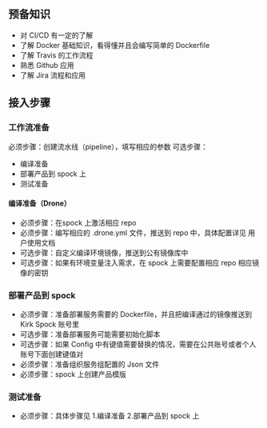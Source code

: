 ## 预备知识

 - 对 CI/CD 有一定的了解
 - 了解 Docker 基础知识，看得懂并且会编写简单的 Dockerfile
 - 了解 Travis 的工作流程
 - 熟悉 Github 应用
 - 了解 Jira 流程和应用

## 接入步骤
### 工作流准备

必须步骤：创建流水线（pipeline），填写相应的参数
可选步骤：
 - 编译准备
 - 部署产品到 spock 上
 - 测试准备

#### 编译准备（Drone）

- 必须步骤：在spock 上激活相应 repo
- 必须步骤：编写相应的 .drone.yml 文件，推送到 repo 中，具体配置详见 用户使用文档
- 可选步骤：自定义编译环境镜像，推送到公有镜像库中
- 可选步骤：如果有环境变量注入需求，在 spock 上需要配置相应 repo 相应镜像的密钥

### 部署产品到 spock 

- 必须步骤：准备部署服务需要的 Dockerfile，并且把编译通过的镜像推送到 Kirk Spock 账号里
- 可选步骤：准备部署服务可能需要初始化脚本
- 可选步骤：如果 Config 中有键值需要替换的情况，需要在公共账号或者个人账号下面创建键值对
- 必须步骤：准备组织服务组配置的 Json 文件
- 必须步骤：spock 上创建产品模版

### 测试准备

- 必须步骤：具体步骤见 1.编译准备 2.部署产品到 spock 上

